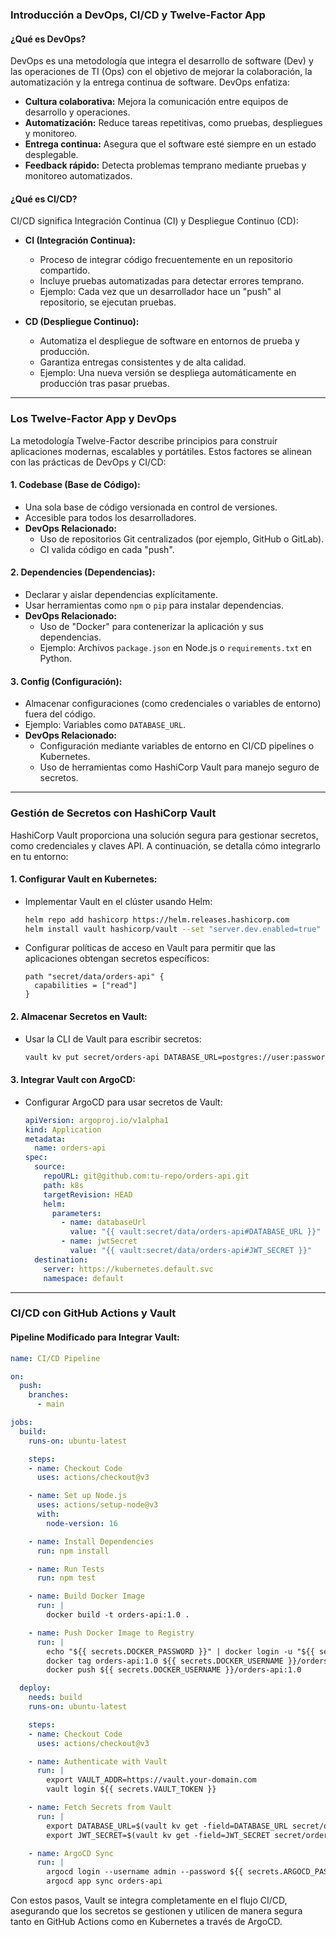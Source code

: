 ### Introducción a DevOps, CI/CD y Twelve-Factor App

#### **¿Qué es DevOps?**
DevOps es una metodología que integra el desarrollo de software (Dev) y las operaciones de TI (Ops) con el objetivo de mejorar la colaboración, la automatización y la entrega continua de software. DevOps enfatiza:
- **Cultura colaborativa:** Mejora la comunicación entre equipos de desarrollo y operaciones.
- **Automatización:** Reduce tareas repetitivas, como pruebas, despliegues y monitoreo.
- **Entrega continua:** Asegura que el software esté siempre en un estado desplegable.
- **Feedback rápido:** Detecta problemas temprano mediante pruebas y monitoreo automatizados.

#### **¿Qué es CI/CD?**
CI/CD significa Integración Continua (CI) y Despliegue Continuo (CD):
- **CI (Integración Continua):**
  - Proceso de integrar código frecuentemente en un repositorio compartido.
  - Incluye pruebas automatizadas para detectar errores temprano.
  - Ejemplo: Cada vez que un desarrollador hace un "push" al repositorio, se ejecutan pruebas.

- **CD (Despliegue Continuo):**
  - Automatiza el despliegue de software en entornos de prueba y producción.
  - Garantiza entregas consistentes y de alta calidad.
  - Ejemplo: Una nueva versión se despliega automáticamente en producción tras pasar pruebas.

---

### **Los Twelve-Factor App y DevOps**
La metodología Twelve-Factor describe principios para construir aplicaciones modernas, escalables y portátiles. Estos factores se alinean con las prácticas de DevOps y CI/CD:

#### **1. Codebase (Base de Código):**
- Una sola base de código versionada en control de versiones.
- Accesible para todos los desarrolladores.
- **DevOps Relacionado:**
  - Uso de repositorios Git centralizados (por ejemplo, GitHub o GitLab).
  - CI valida código en cada "push".

#### **2. Dependencies (Dependencias):**
- Declarar y aislar dependencias explícitamente.
- Usar herramientas como `npm` o `pip` para instalar dependencias.
- **DevOps Relacionado:**
  - Uso de "Docker" para contenerizar la aplicación y sus dependencias.
  - Ejemplo: Archivos `package.json` en Node.js o `requirements.txt` en Python.

#### **3. Config (Configuración):**
- Almacenar configuraciones (como credenciales o variables de entorno) fuera del código.
- Ejemplo: Variables como `DATABASE_URL`.
- **DevOps Relacionado:**
  - Configuración mediante variables de entorno en CI/CD pipelines o Kubernetes.
  - Uso de herramientas como HashiCorp Vault para manejo seguro de secretos.

---

### **Gestión de Secretos con HashiCorp Vault**
HashiCorp Vault proporciona una solución segura para gestionar secretos, como credenciales y claves API. A continuación, se detalla cómo integrarlo en tu entorno:

#### **1. Configurar Vault en Kubernetes:**
- Implementar Vault en el clúster usando Helm:
  ```bash
  helm repo add hashicorp https://helm.releases.hashicorp.com
  helm install vault hashicorp/vault --set "server.dev.enabled=true"
  ```

- Configurar políticas de acceso en Vault para permitir que las aplicaciones obtengan secretos específicos:
  ```hcl
  path "secret/data/orders-api" {
    capabilities = ["read"]
  }
  ```

#### **2. Almacenar Secretos en Vault:**
- Usar la CLI de Vault para escribir secretos:
  ```bash
  vault kv put secret/orders-api DATABASE_URL=postgres://user:password@host:5432/db JWT_SECRET=myjwtsecret
  ```

#### **3. Integrar Vault con ArgoCD:**
- Configurar ArgoCD para usar secretos de Vault:
  ```yaml
  apiVersion: argoproj.io/v1alpha1
  kind: Application
  metadata:
    name: orders-api
  spec:
    source:
      repoURL: git@github.com:tu-repo/orders-api.git
      path: k8s
      targetRevision: HEAD
      helm:
        parameters:
          - name: databaseUrl
            value: "{{ vault:secret/data/orders-api#DATABASE_URL }}"
          - name: jwtSecret
            value: "{{ vault:secret/data/orders-api#JWT_SECRET }}"
    destination:
      server: https://kubernetes.default.svc
      namespace: default
  ```

---

### **CI/CD con GitHub Actions y Vault**

#### **Pipeline Modificado para Integrar Vault:**
```yaml
name: CI/CD Pipeline

on:
  push:
    branches:
      - main

jobs:
  build:
    runs-on: ubuntu-latest

    steps:
    - name: Checkout Code
      uses: actions/checkout@v3

    - name: Set up Node.js
      uses: actions/setup-node@v3
      with:
        node-version: 16

    - name: Install Dependencies
      run: npm install

    - name: Run Tests
      run: npm test

    - name: Build Docker Image
      run: |
        docker build -t orders-api:1.0 .

    - name: Push Docker Image to Registry
      run: |
        echo "${{ secrets.DOCKER_PASSWORD }}" | docker login -u "${{ secrets.DOCKER_USERNAME }}" --password-stdin
        docker tag orders-api:1.0 ${{ secrets.DOCKER_USERNAME }}/orders-api:1.0
        docker push ${{ secrets.DOCKER_USERNAME }}/orders-api:1.0

  deploy:
    needs: build
    runs-on: ubuntu-latest

    steps:
    - name: Checkout Code
      uses: actions/checkout@v3

    - name: Authenticate with Vault
      run: |
        export VAULT_ADDR=https://vault.your-domain.com
        vault login ${{ secrets.VAULT_TOKEN }}

    - name: Fetch Secrets from Vault
      run: |
        export DATABASE_URL=$(vault kv get -field=DATABASE_URL secret/orders-api)
        export JWT_SECRET=$(vault kv get -field=JWT_SECRET secret/orders-api)

    - name: ArgoCD Sync
      run: |
        argocd login --username admin --password ${{ secrets.ARGOCD_PASSWORD }} --insecure
        argocd app sync orders-api
```

Con estos pasos, Vault se integra completamente en el flujo CI/CD, asegurando que los secretos se gestionen y utilicen de manera segura tanto en GitHub Actions como en Kubernetes a través de ArgoCD.

